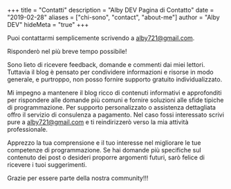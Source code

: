 +++
title = "Contatti"
description = "Alby DEV Pagina di Contatto"
date = "2019-02-28"
aliases = ["chi-sono", "contact", "about-me"]
author = "Alby DEV"
hideMeta = "true"
+++

Puoi contattarmi semplicemente scrivendo a [alby721@gmail.com](mailto:alby721@gmail.com).

Risponderò nel più breve tempo possibile!

Sono lieto di ricevere feedback, domande e commenti dai miei lettori. Tuttavia il blog è pensato per condividere informazioni e risorse in modo generale, e purtroppo, non posso fornire supporto gratuito individualizzato.

Mi impegno a mantenere il blog ricco di contenuti informativi e approfonditi per rispondere alle domande più comuni e fornire soluzioni alle sfide tipiche di programmazione. Per supporto personalizzato o assistenza dettagliata offro il servizio di consulenza a pagamento. Nel caso fossi interessato scrivi pure a [alby721@gmail.com](mailto:alby721@gmail.com) e ti reindirizzerò verso la mia attività professionale.

Apprezzo la tua comprensione e il tuo interesse nel migliorare le tue competenze di programmazione. Se hai domande più specifiche sul contenuto dei post o desideri proporre argomenti futuri, sarò felice di ricevere i tuoi suggerimenti.

Grazie per essere parte della nostra community!!!